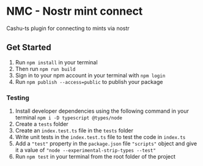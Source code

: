 # NMC - Nostr mint connect

Cashu-ts plugin for connecting to mints via nostr

## Get Started

1. Run `npm install` in your terminal
1. Then run `npm run build`
1. Sign in to your npm account in your terminal with `npm login`
1. Run `npm publish --access=public` to publish your package

### Testing

1. Install developer dependencies using the following command in your terminal `npm i -D typescript @types/node`
1. Create a `tests` folder
1. Create an `index.test.ts` file in the `tests` folder
1. Write unit tests in the `index.test.ts` file to test the code in `index.ts`
1. Add a `"test"` property in the `package.json` file `"scripts"` object and give it a value of `"node --experimental-strip-types --test"`
1. Run `npm test` in your terminal from the root folder of the project

